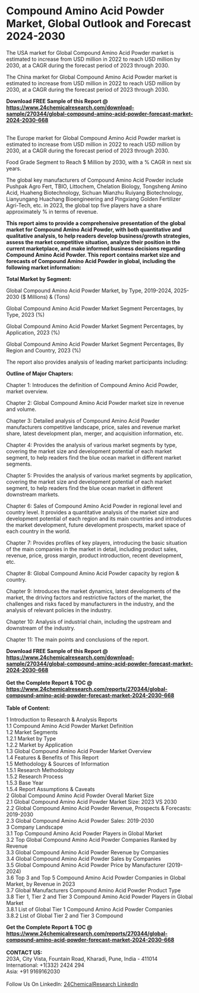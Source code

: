 <h1>Compound Amino Acid Powder Market, Global Outlook and Forecast 2024-2030</h1><p>The USA market for Global Compound Amino Acid Powder market is estimated to increase from USD million in 2022 to reach USD million by 2030, at a CAGR during the forecast period of 2023 through 2030.</p><p>
</p><p>The China market for Global Compound Amino Acid Powder market is estimated to increase from USD million in 2022 to reach USD million by 2030, at a CAGR during the forecast period of 2023 through 2030.</p><div><b>Download FREE Sample of this Report @ 
            <a href="https://www.24chemicalresearch.com/download-sample/270344/global-compound-amino-acid-powder-forecast-market-2024-2030-668">
            https://www.24chemicalresearch.com/download-sample/270344/global-compound-amino-acid-powder-forecast-market-2024-2030-668</a></b></div><br><p>
</p><p>The Europe market for Global Compound Amino Acid Powder market is estimated to increase from USD million in 2022 to reach USD million by 2030, at a CAGR during the forecast period of 2023 through 2030.</p><p>
Food Grade Segment to Reach $ Million by 2030, with a % CAGR in next six years.</p><p>
The global key manufacturers of Compound Amino Acid Powder include Pushpak Agro Fert, TBIO, Littochem, Chelation Biology, Tongsheng Amino Acid, Huaheng Biotechnology, Sichuan Mianzhu Ruiyang Biotechnology, Lianyungang Huachang Bioengineering and Pingxiang Golden Fertilizer Agri-Tech, etc. in 2023, the global top five players have a share approximately % in terms of revenue.</p><p>
<strong>This report aims to provide a comprehensive presentation of the global market for Compound Amino Acid Powder, with both quantitative and qualitative analysis, to help readers develop business/growth strategies, assess the market competitive situation, analyze their position in the current marketplace, and make informed business decisions regarding Compound Amino Acid Powder. This report contains market size and forecasts of Compound Amino Acid Powder in global, including the following market information:</strong></p><p>
</p><p>
<strong>Total Market by Segment:</strong></p><p>
Global Compound Amino Acid Powder Market, by Type, 2019-2024, 2025-2030 ($ Millions) &amp; (Tons)</p><p>
Global Compound Amino Acid Powder Market Segment Percentages, by Type, 2023 (%)</p><p>
</p><p>
Global Compound Amino Acid Powder Market Segment Percentages, by Application, 2023 (%)</p><p>
</p><p>
Global Compound Amino Acid Powder Market Segment Percentages, By Region and Country, 2023 (%)</p><p>
</p><p>
The report also provides analysis of leading market participants including:</p><p>
</p><p>
</p><p>
</p><p><strong>Outline of Major Chapters:</strong></p><p>
</p><p>Chapter 1: Introduces the definition of Compound Amino Acid Powder, market overview.</p><p>
Chapter 2: Global Compound Amino Acid Powder market size in revenue and volume.</p><p>
Chapter 3: Detailed analysis of Compound Amino Acid Powder manufacturers competitive landscape, price, sales and revenue market share, latest development plan, merger, and acquisition information, etc.</p><p>
Chapter 4: Provides the analysis of various market segments by type, covering the market size and development potential of each market segment, to help readers find the blue ocean market in different market segments.</p><p>
Chapter 5: Provides the analysis of various market segments by application, covering the market size and development potential of each market segment, to help readers find the blue ocean market in different downstream markets.</p><p>
Chapter 6: Sales of Compound Amino Acid Powder in regional level and country level. It provides a quantitative analysis of the market size and development potential of each region and its main countries and introduces the market development, future development prospects, market space of each country in the world.</p><p>
Chapter 7: Provides profiles of key players, introducing the basic situation of the main companies in the market in detail, including product sales, revenue, price, gross margin, product introduction, recent development, etc.</p><p>
Chapter 8: Global Compound Amino Acid Powder capacity by region &amp; country.</p><p>
Chapter 9: Introduces the market dynamics, latest developments of the market, the driving factors and restrictive factors of the market, the challenges and risks faced by manufacturers in the industry, and the analysis of relevant policies in the industry.</p><p>
Chapter 10: Analysis of industrial chain, including the upstream and downstream of the industry.</p><p>
Chapter 11: The main points and conclusions of the report.</p><div><b>Download FREE Sample of this Report @ 
            <a href="https://www.24chemicalresearch.com/download-sample/270344/global-compound-amino-acid-powder-forecast-market-2024-2030-668">
            https://www.24chemicalresearch.com/download-sample/270344/global-compound-amino-acid-powder-forecast-market-2024-2030-668</a></b></div><br><div><b>Get the Complete Report & TOC @ 
            <a href="https://www.24chemicalresearch.com/reports/270344/global-compound-amino-acid-powder-forecast-market-2024-2030-668">
            https://www.24chemicalresearch.com/reports/270344/global-compound-amino-acid-powder-forecast-market-2024-2030-668</a></b></div><br>
            <b>Table of Content:</b><p>1 Introduction to Research & Analysis Reports<br />
    1.1 Compound Amino Acid Powder Market Definition<br />
    1.2 Market Segments<br />
        1.2.1 Market by Type<br />
        1.2.2 Market by Application<br />
    1.3 Global Compound Amino Acid Powder Market Overview<br />
    1.4 Features & Benefits of This Report<br />
    1.5 Methodology & Sources of Information<br />
        1.5.1 Research Methodology<br />
        1.5.2 Research Process<br />
        1.5.3 Base Year<br />
        1.5.4 Report Assumptions & Caveats<br />
2 Global Compound Amino Acid Powder Overall Market Size<br />
    2.1 Global Compound Amino Acid Powder Market Size: 2023 VS 2030<br />
    2.2 Global Compound Amino Acid Powder Revenue, Prospects & Forecasts: 2019-2030<br />
    2.3 Global Compound Amino Acid Powder Sales: 2019-2030<br />
3 Company Landscape<br />
    3.1 Top Compound Amino Acid Powder Players in Global Market<br />
    3.2 Top Global Compound Amino Acid Powder Companies Ranked by Revenue<br />
    3.3 Global Compound Amino Acid Powder Revenue by Companies<br />
    3.4 Global Compound Amino Acid Powder Sales by Companies<br />
    3.5 Global Compound Amino Acid Powder Price by Manufacturer (2019-2024)<br />
    3.6 Top 3 and Top 5 Compound Amino Acid Powder Companies in Global Market, by Revenue in 2023<br />
    3.7 Global Manufacturers Compound Amino Acid Powder Product Type<br />
    3.8 Tier 1, Tier 2 and Tier 3 Compound Amino Acid Powder Players in Global Market<br />
        3.8.1 List of Global Tier 1 Compound Amino Acid Powder Companies<br />
        3.8.2 List of Global Tier 2 and Tier 3 Compound </p><div><b>Get the Complete Report & TOC @ 
            <a href="https://www.24chemicalresearch.com/reports/270344/global-compound-amino-acid-powder-forecast-market-2024-2030-668">
            https://www.24chemicalresearch.com/reports/270344/global-compound-amino-acid-powder-forecast-market-2024-2030-668</a></b></div><br><b>CONTACT US:</b><br>
            203A, City Vista, Fountain Road, Kharadi, Pune, India - 411014<br>
            International: +1(332) 2424 294<br>
            Asia: +91 9169162030 <br><br>
            Follow Us On LinkedIn: <a href="https://www.linkedin.com/company/24chemicalresearch/">24ChemicalResearch LinkedIn</a>